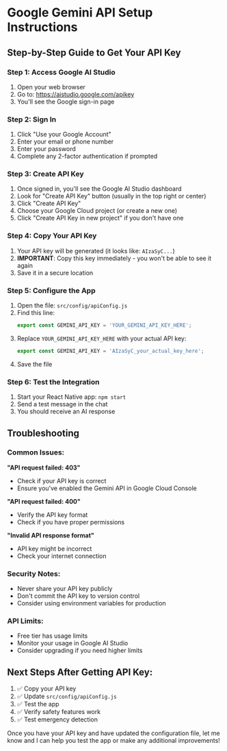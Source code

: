 # Google Gemini API Setup Instructions

## Step-by-Step Guide to Get Your API Key

### Step 1: Access Google AI Studio
1. Open your web browser
2. Go to: https://aistudio.google.com/apikey
3. You'll see the Google sign-in page

### Step 2: Sign In
1. Click "Use your Google Account"
2. Enter your email or phone number
3. Enter your password
4. Complete any 2-factor authentication if prompted

### Step 3: Create API Key
1. Once signed in, you'll see the Google AI Studio dashboard
2. Look for "Create API Key" button (usually in the top right or center)
3. Click "Create API Key"
4. Choose your Google Cloud project (or create a new one)
5. Click "Create API Key in new project" if you don't have one

### Step 4: Copy Your API Key
1. Your API key will be generated (it looks like: `AIzaSyC...`)
2. **IMPORTANT**: Copy this key immediately - you won't be able to see it again
3. Save it in a secure location

### Step 5: Configure the App
1. Open the file: `src/config/apiConfig.js`
2. Find this line:
   ```javascript
   export const GEMINI_API_KEY = 'YOUR_GEMINI_API_KEY_HERE';
   ```
3. Replace `YOUR_GEMINI_API_KEY_HERE` with your actual API key:
   ```javascript
   export const GEMINI_API_KEY = 'AIzaSyC_your_actual_key_here';
   ```
4. Save the file

### Step 6: Test the Integration
1. Start your React Native app: `npm start`
2. Send a test message in the chat
3. You should receive an AI response

## Troubleshooting

### Common Issues:

**"API request failed: 403"**
- Check if your API key is correct
- Ensure you've enabled the Gemini API in Google Cloud Console

**"API request failed: 400"**
- Verify the API key format
- Check if you have proper permissions

**"Invalid API response format"**
- API key might be incorrect
- Check your internet connection

### Security Notes:
- Never share your API key publicly
- Don't commit the API key to version control
- Consider using environment variables for production

### API Limits:
- Free tier has usage limits
- Monitor your usage in Google AI Studio
- Consider upgrading if you need higher limits

## Next Steps After Getting API Key:

1. ✅ Copy your API key
2. ✅ Update `src/config/apiConfig.js`
3. ✅ Test the app
4. ✅ Verify safety features work
5. ✅ Test emergency detection

Once you have your API key and have updated the configuration file, let me know and I can help you test the app or make any additional improvements!
